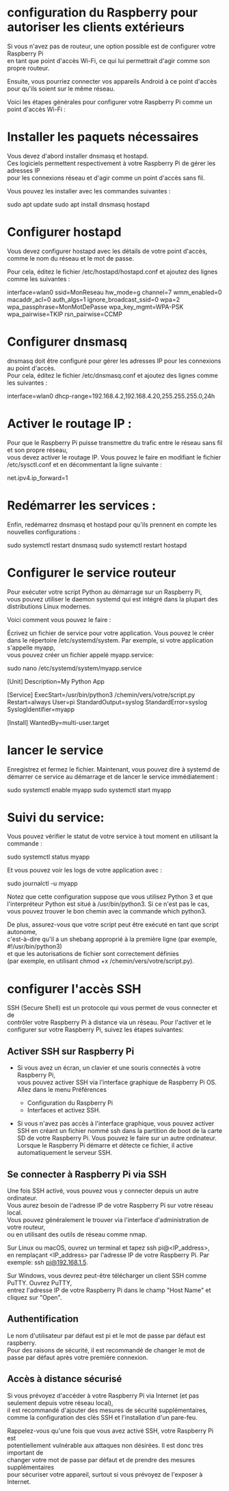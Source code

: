 # configuration du Raspberry pour autoriser les clients extérieurs

Si vous n'avez pas de routeur, une option possible est de configurer votre Raspberry Pi  
en tant que point d'accès Wi-Fi, ce qui lui permettrait d'agir comme son propre routeur.

Ensuite, vous pourriez connecter vos appareils Android à ce point d'accès pour qu'ils soient sur le même réseau.

Voici les étapes générales pour configurer votre Raspberry Pi comme un point d'accès Wi-Fi :

# Installer les paquets nécessaires

Vous devez d'abord installer dnsmasq et hostapd.  
Ces logiciels permettent respectivement à votre Raspberry Pi de gérer les adresses IP  
pour les connexions réseau et d'agir comme un point d'accès sans fil.

Vous pouvez les installer avec les commandes suivantes :

sudo apt update
sudo apt install dnsmasq hostapd

# Configurer hostapd

Vous devez configurer hostapd avec les détails de votre point d'accès,  
comme le nom du réseau et le mot de passe.

Pour cela, éditez le fichier /etc/hostapd/hostapd.conf et ajoutez des lignes comme les suivantes :

interface=wlan0
ssid=MonReseau
hw_mode=g
channel=7
wmm_enabled=0
macaddr_acl=0
auth_algs=1
ignore_broadcast_ssid=0
wpa=2
wpa_passphrase=MonMotDePasse
wpa_key_mgmt=WPA-PSK
wpa_pairwise=TKIP
rsn_pairwise=CCMP

# Configurer dnsmasq

dnsmasq doit être configuré pour gérer les adresses IP pour les connexions au point d'accès.  
Pour cela, éditez le fichier /etc/dnsmasq.conf et ajoutez des lignes comme les suivantes :

interface=wlan0
dhcp-range=192.168.4.2,192.168.4.20,255.255.255.0,24h

# Activer le routage IP :

Pour que le Raspberry Pi puisse transmettre du trafic entre le réseau sans fil et son propre réseau,  
vous devez activer le routage IP. Vous pouvez le faire en modifiant le fichier /etc/sysctl.conf et en décommentant la ligne suivante :

net.ipv4.ip_forward=1

# Redémarrer les services :

Enfin, redémarrez dnsmasq et hostapd pour qu'ils prennent en compte les nouvelles configurations :

sudo systemctl restart dnsmasq
sudo systemctl restart hostapd

# Configurer le service routeur

Pour exécuter votre script Python au démarrage sur un Raspberry Pi,  
vous pouvez utiliser le daemon systemd qui est intégré dans la plupart des distributions Linux modernes.

Voici comment vous pouvez le faire :

Écrivez un fichier de service pour votre application. Vous pouvez le créer  
dans le répertoire /etc/systemd/system. Par exemple, si votre application s'appelle myapp,  
vous pouvez créer un fichier appelé myapp.service:

sudo nano /etc/systemd/system/myapp.service

[Unit]
Description=My Python App

[Service]
ExecStart=/usr/bin/python3 /chemin/vers/votre/script.py
Restart=always
User=pi
StandardOutput=syslog
StandardError=syslog
SyslogIdentifier=myapp

[Install]
WantedBy=multi-user.target

# lancer le service

Enregistrez et fermez le fichier. Maintenant, vous pouvez dire à systemd de  
démarrer ce service au démarrage et de lancer le service immédiatement :

sudo systemctl enable myapp
sudo systemctl start myapp

# Suivi du service:

Vous pouvez vérifier le statut de votre service à tout moment en utilisant la commande :

sudo systemctl status myapp

Et vous pouvez voir les logs de votre application avec :

sudo journalctl -u myapp

Notez que cette configuration suppose que vous utilisez Python 3 et que  
l'interpréteur Python est situé à /usr/bin/python3. Si ce n'est pas le cas,  
vous pouvez trouver le bon chemin avec la commande which python3.

De plus, assurez-vous que votre script peut être exécuté en tant que script autonome,  
c'est-à-dire qu'il a un shebang approprié à la première ligne (par exemple, #!/usr/bin/python3)  
et que les autorisations de fichier sont correctement définies  
(par exemple, en utilisant chmod +x /chemin/vers/votre/script.py).

# configurer l'accès SSH

SSH (Secure Shell) est un protocole qui vous permet de vous connecter et de  
contrôler votre Raspberry Pi à distance via un réseau. Pour l'activer et le  
configurer sur votre Raspberry Pi, suivez les étapes suivantes:

##  Activer SSH sur Raspberry Pi

- Si vous avez un écran, un clavier et une souris connectés à votre Raspberry Pi,  
  vous pouvez activer SSH via l'interface graphique de Raspberry Pi OS.  
  Allez dans le menu Préférences

  - Configuration du Raspberry Pi
  - Interfaces et activez SSH.

- Si vous n'avez pas accès à l'interface graphique, vous pouvez activer SSH en
  créant un fichier nommé ssh dans la partition de boot de la carte SD de votre Raspberry Pi.
  Vous pouvez le faire sur un autre ordinateur. Lorsque le Raspberry Pi démarre et détecte ce fichier,
  il active automatiquement le serveur SSH.

##  Se connecter à Raspberry Pi via SSH
Une fois SSH activé, vous pouvez vous y connecter depuis un autre ordinateur.  
Vous aurez besoin de l'adresse IP de votre Raspberry Pi sur votre réseau local.  
Vous pouvez généralement le trouver via l'interface d'administration de votre routeur,  
ou en utilisant des outils de réseau comme nmap.

Sur Linux ou macOS, ouvrez un terminal et tapez ssh pi@<IP_address>,  
en remplaçant <IP_address> par l'adresse IP de votre Raspberry Pi. Par exemple: ssh pi@192.168.1.5.

Sur Windows, vous devrez peut-être télécharger un client SSH comme PuTTY. Ouvrez PuTTY,  
entrez l'adresse IP de votre Raspberry Pi dans le champ "Host Name" et cliquez sur "Open".

## Authentification

Le nom d'utilisateur par défaut est pi et le mot de passe par défaut est raspberry.  
Pour des raisons de sécurité, il est recommandé de changer le mot de passe par défaut après votre première connexion.

## Accès à distance sécurisé
Si vous prévoyez d'accéder à votre Raspberry Pi via Internet (et pas seulement depuis votre réseau local),  
il est recommandé d'ajouter des mesures de sécurité supplémentaires,  
comme la configuration des clés SSH et l'installation d'un pare-feu.

Rappelez-vous qu'une fois que vous avez activé SSH, votre Raspberry Pi est  
potentiellement vulnérable aux attaques non désirées. Il est donc très important de  
changer votre mot de passe par défaut et de prendre des mesures supplémentaires  
pour sécuriser votre appareil, surtout si vous prévoyez de l'exposer à Internet.